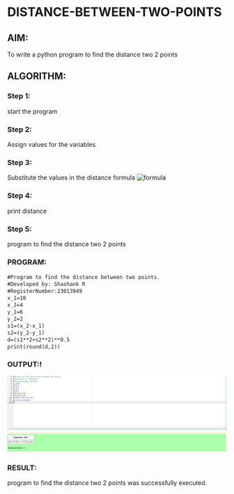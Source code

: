# DISTANCE-BETWEEN-TWO-POINTS

## AIM:
To write a python program to find the distance two 2 points
## ALGORITHM:
### Step 1: 
start the program  
### Step 2: 
Assign values for the variables 
### Step 3: 
Substitute the values in the distance formula  ![formula](/formula.JPG)
### Step 4: 
print distance

### Step 5:
program to find the distance two 2 points 
### PROGRAM:
```
#Program to find the distance between two points.
#Developed by: Shashank R
#RegisterNumber:23013949
x_1=10
x_2=4
y_1=6
y_2=2
s1=(x_2-x_1)
s2=(y_2-y_1)
d=(s1**2+s2**2)**0.5
print(round(d,2))
```
### OUTPUT:!
![Alt text](<Screenshot from 2023-10-21 18-09-57.png>)
### RESULT:
program to find the distance two 2 points was successfully executed.